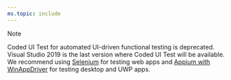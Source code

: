 ```yaml
---
ms.topic: include
---
```

> [!NOTE]
> Coded UI Test for automated UI-driven functional testing is deprecated. Visual Studio 2019 is the last version where Coded UI Test will be available. We recommend using [Selenium](https://docs.seleniumhq.org/) for testing web apps and [Appium with WinAppDriver](https://github.com/Microsoft/WinAppDriver) for testing desktop and UWP apps.